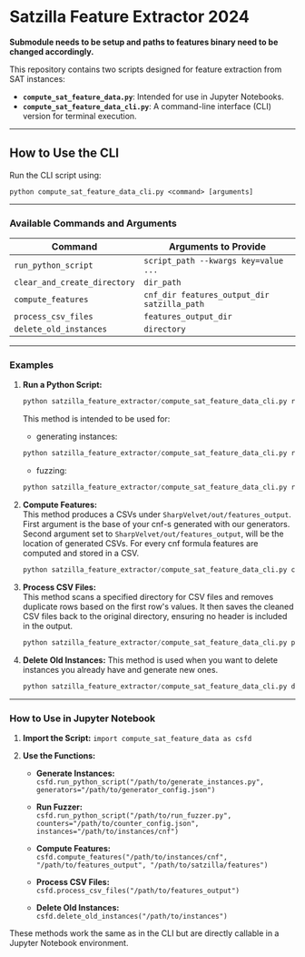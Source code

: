 # Satzilla Feature Extractor 2024

**Submodule needs to be setup and paths to features binary need to be changed accordingly.**

This repository contains two scripts designed for feature extraction from SAT instances:

- **`compute_sat_feature_data.py`**: Intended for use in Jupyter Notebooks.
- **`compute_sat_feature_data_cli.py`**: A command-line interface (CLI) version for terminal execution.

---

## How to Use the CLI

Run the CLI script using:

`python compute_sat_feature_data_cli.py <command> [arguments]`

---

### **Available Commands and Arguments**

| Command                       | Arguments to Provide                            |
|------------------------------|-------------------------------------------------|
| `run_python_script`           | `script_path --kwargs key=value ...`            |
| `clear_and_create_directory`  | `dir_path`                                      |
| `compute_features`            | `cnf_dir features_output_dir satzilla_path`    |
| `process_csv_files`           | `features_output_dir`                           |
| `delete_old_instances`        | `directory`                                     |

---

### **Examples**

1. **Run a Python Script:**
   ```python
   python satzilla_feature_extractor/compute_sat_feature_data_cli.py run_python_script /path/to/script.py --kwargs key1=value1 key2=value2
   ```

   This method is intended to be used for:
   
   - generating instances: 
   ```python
   python satzilla_feature_extractor/compute_sat_feature_data_cli.py run_python_script     /path/to/cse3000-how-to-break-a-solver/SharpVelvet/src/generate_instances.py     --kwargs generators=/path/to/cse3000-how-to-break-a-solver/SharpVelvet/tool-config/example_generator_config_mc.json
   ```
   - fuzzing: 
   ```python
   python satzilla_feature_extractor/compute_sat_feature_data_cli.py run_python_script     /path/to/cse3000-how-to-break-a-solver/SharpVelvet/src/run_fuzzer.py     --kwargs counters=/path/to/cse3000-how-to-break-a-solver/SharpVelvet/tool-config/example_counter_config_mc.json     instances=/path/to/cse3000-how-to-break-a-solver/SharpVelvet/out/instances/cnf
   ```

2. **Compute Features:**<br>
    This method produces a CSVs under `SharpVelvet/out/features_output`. First argument is the base of your cnf-s generated with our generators. Second argument set to `SharpVelvet/out/features_output`, will be the location of generated CSVs. For every cnf formula features are computed and stored in a CSV.
   ```python
   python satzilla_feature_extractor/compute_sat_feature_data_cli.py compute_features     /path/to/cse3000-how-to-break-a-solver/SharpVelvet/out/instances/cnf     /path/to/cse3000-how-to-break-a-solver/SharpVelvet/out/features_output     /path/to/features
   ```

3. **Process CSV Files:**<br>
    This method scans a specified directory for CSV files and removes duplicate rows based on the first row's values. It then saves the cleaned CSV files back to the original directory, ensuring no header is included in the output.
   ```python
   python satzilla_feature_extractor/compute_sat_feature_data_cli.py process_csv_files     /path/to/cse3000-how-to-break-a-solver/SharpVelvet/out/features_output
   ```

4. **Delete Old Instances:**
    This method is used when you want to delete instances you already have and generate new ones.
   ```python
   python satzilla_feature_extractor/compute_sat_feature_data_cli.py delete_old_instances     /path/to/cse3000-how-to-break-a-solver/SharpVelvet/out/instances
   ```

---

### **How to Use in Jupyter Notebook**

1. **Import the Script:**
   `import compute_sat_feature_data as csfd`

2. **Use the Functions:**
   - **Generate Instances:**  
     `csfd.run_python_script("/path/to/generate_instances.py", generators="/path/to/generator_config.json")`

   - **Run Fuzzer:**  
     `csfd.run_python_script("/path/to/run_fuzzer.py", counters="/path/to/counter_config.json", instances="/path/to/instances/cnf")`

   - **Compute Features:**  
     `csfd.compute_features("/path/to/instances/cnf", "/path/to/features_output", "/path/to/satzilla/features")`

   - **Process CSV Files:**  
     `csfd.process_csv_files("/path/to/features_output")`

   - **Delete Old Instances:**  
     `csfd.delete_old_instances("/path/to/instances")`

These methods work the same as in the CLI but are directly callable in a Jupyter Notebook environment.